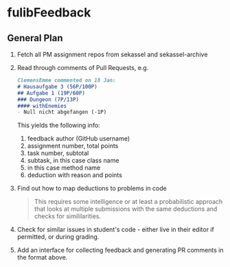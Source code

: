 # fulibFeedback

## General Plan

1. Fetch all PM assignment repos from sekassel and sekassel-archive
2. Read through comments of Pull Requests, e.g.

    ```markdown
    ClemensEmme commented on 18 Jan:
    # Hausaufgabe 3 (56P/100P)
    ## Aufgabe 1 (19P/60P)
    ### Dungeon (7P/13P)
    #### withEnemies
    - Null nicht abgefangen (-1P)
    ```

   This yields the following info:

   1. feedback author (GitHub username)
   2. assignment number, total points
   3. task number, subtotal
   4. subtask, in this case class name
   5. in this case method name
   6. deduction with reason and points

3. Find out how to map deductions to problems in code
   > This requires some intelligence or at least a probabilistic approach that looks at multiple submissions with the same deductions and checks for simililarities.

4. Check for similar issues in student's code - either live in their editor if permitted, or during grading.
5. Add an interface for collecting feedback and generating PR comments in the format above.
